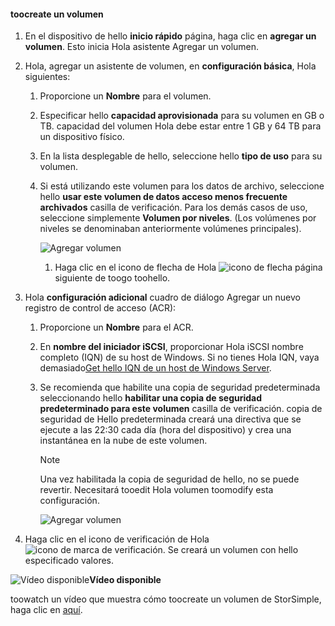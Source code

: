 <!--author=SharS last changed: 02/04/2016-->

#### <a name="toocreate-a-volume"></a>toocreate un volumen
1. En el dispositivo de hello **inicio rápido** página, haga clic en **agregar un volumen**. Esto inicia Hola asistente Agregar un volumen.
2. Hola, agregar un asistente de volumen, en **configuración básica**, Hola siguientes:
   
   1. Proporcione un **Nombre** para el volumen.
   2. Especificar hello **capacidad aprovisionada** para su volumen en GB o TB. capacidad del volumen Hola debe estar entre 1 GB y 64 TB para un dispositivo físico.
   3. En la lista desplegable de hello, seleccione hello **tipo de uso** para su volumen. 
   4. Si está utilizando este volumen para los datos de archivo, seleccione hello **usar este volumen de datos acceso menos frecuente archivados** casilla de verificación. Para los demás casos de uso, seleccione simplemente **Volumen por niveles**. (Los volúmenes por niveles se denominaban anteriormente volúmenes principales).
      
        ![Agregar volumen](./media/storsimple-create-volume/ScreenshotUpdate1VolumeFlow.png)
      
      1. Haga clic en el icono de flecha de Hola ![icono de flecha](./media/storsimple-create-volume/HCS_ArrowIcon-include.png) página siguiente de toogo toohello.
3. Hola **configuración adicional** cuadro de diálogo Agregar un nuevo registro de control de acceso (ACR):
   
   1. Proporcione un **Nombre** para el ACR.
   2. En **nombre del iniciador iSCSI**, proporcionar Hola iSCSI nombre completo (IQN) de su host de Windows. Si no tienes Hola IQN, vaya demasiado[Get hello IQN de un host de Windows Server](#get-the-iqn-of-a-windows-server-host).
   3. Se recomienda que habilite una copia de seguridad predeterminada seleccionando hello **habilitar una copia de seguridad predeterminado para este volumen** casilla de verificación. copia de seguridad de Hello predeterminada creará una directiva que se ejecute a las 22:30 cada día (hora del dispositivo) y crea una instantánea en la nube de este volumen.
      
      > [!NOTE]
      > Una vez habilitada la copia de seguridad de hello, no se puede revertir. Necesitará tooedit Hola volumen toomodify esta configuración.
      > 
      > 
      
        ![Agregar volumen](./media/storsimple-create-volume/AddVolume2-include.png)
4. Haga clic en el icono de verificación de Hola ![icono de marca de verificación](./media/storsimple-create-volume/HCS_CheckIcon-include.png). Se creará un volumen con hello especificado valores.

![Vídeo disponible](./media/storsimple-create-volume/Video_icon.png)**Vídeo disponible**

toowatch un vídeo que muestra cómo toocreate un volumen de StorSimple, haga clic en [aquí](https://azure.microsoft.com/documentation/videos/create-a-storsimple-volume/).

